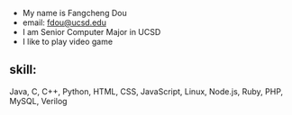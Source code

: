- My name is Fangcheng Dou
- email: fdou@ucsd.edu
- I am Senior Computer Major in UCSD
- I like to play video game

## skill:
Java, C, C++, Python, HTML, CSS, JavaScript, Linux, Node.js, Ruby, PHP, MySQL, Verilog